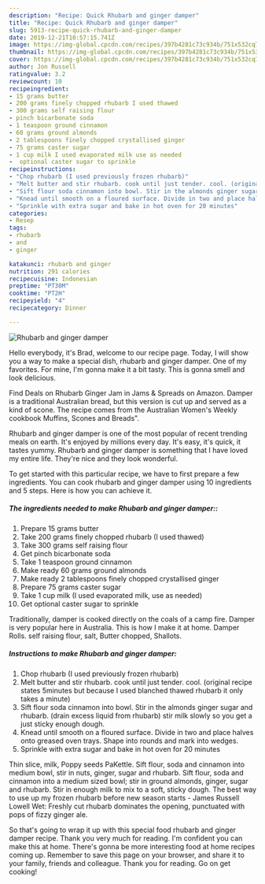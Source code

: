 ```yaml
---
description: "Recipe: Quick Rhubarb and ginger damper"
title: "Recipe: Quick Rhubarb and ginger damper"
slug: 5913-recipe-quick-rhubarb-and-ginger-damper
date: 2019-12-21T10:57:15.741Z
image: https://img-global.cpcdn.com/recipes/397b4281c73c934b/751x532cq70/rhubarb-and-ginger-damper-recipe-main-photo.jpg
thumbnail: https://img-global.cpcdn.com/recipes/397b4281c73c934b/751x532cq70/rhubarb-and-ginger-damper-recipe-main-photo.jpg
cover: https://img-global.cpcdn.com/recipes/397b4281c73c934b/751x532cq70/rhubarb-and-ginger-damper-recipe-main-photo.jpg
author: Jon Russell
ratingvalue: 3.2
reviewcount: 10
recipeingredient:
- 15 grams butter
- 200 grams finely chopped rhubarb I used thawed
- 300 grams self raising flour
- pinch bicarbonate soda
- 1 teaspoon ground cinnamon
- 60 grams ground almonds
- 2 tablespoons finely chopped crystallised ginger
- 75 grams caster sugar
- 1 cup milk I used evaporated milk use as needed
-  optional caster sugar to sprinkle
recipeinstructions:
- "Chop rhubarb (I used previously frozen rhubarb)"
- "Melt butter and stir rhubarb. cook until just tender. cool. (original recipe states 5minutes but because I used blanched thawed rhubarb it only takes a minute)"
- "Sift flour soda cinnamon into bowl. Stir in the almonds ginger sugar and rhubarb. (drain excess liquid from rhubarb) stir milk slowly so you get a just sticky enough dough."
- "Knead until smooth on a floured surface. Divide in two and place halves onto greased oven trays. Shape into rounds and mark into wedges."
- "Sprinkle with extra sugar and bake in hot oven for 20 minutes"
categories:
- Resep
tags:
- rhubarb
- and
- ginger

katakunci: rhubarb and ginger
nutrition: 291 calories
recipecuisine: Indonesian
preptime: "PT30M"
cooktime: "PT2H"
recipeyield: "4"
recipecategory: Dinner

---
```



![Rhubarb and ginger damper](https://img-global.cpcdn.com/recipes/397b4281c73c934b/751x532cq70/rhubarb-and-ginger-damper-recipe-main-photo.jpg)

Hello everybody, it's Brad, welcome to our recipe page. Today, I will show you a way to make a special dish, rhubarb and ginger damper. One of my favorites. For mine, I'm gonna make it a bit tasty. This is gonna smell and look delicious.

Find Deals on Rhubarb Ginger Jam in Jams &amp; Spreads on Amazon. Damper is a traditional Australian bread, but this version is cut up and served as a kind of scone. The recipe comes from the Australian Women&#39;s Weekly cookbook Muffins, Scones and Breads&#34;.

Rhubarb and ginger damper is one of the most popular of recent trending meals on earth. It's enjoyed by millions every day. It's easy, it's quick, it tastes yummy. Rhubarb and ginger damper is something that I have loved my entire life. They're nice and they look wonderful.


To get started with this particular recipe, we have to first prepare a few ingredients. You can cook rhubarb and ginger damper using 10 ingredients and 5 steps. Here is how you can achieve it.

##### The ingredients needed to make Rhubarb and ginger damper::

1. Prepare 15 grams butter
1. Take 200 grams finely chopped rhubarb (I used thawed)
1. Take 300 grams self raising flour
1. Get pinch bicarbonate soda
1. Take 1 teaspoon ground cinnamon
1. Make ready 60 grams ground almonds
1. Make ready 2 tablespoons finely chopped crystallised ginger
1. Prepare 75 grams caster sugar
1. Take 1 cup milk (I used evaporated milk, use as needed)
1. Get  optional caster sugar to sprinkle


Traditionally, damper is cooked directly on the coals of a camp fire. Damper is very popular here in Australia. This is how I make it at home. Damper Rolls. self raising flour, salt, Butter chopped, Shallots. 

##### Instructions to make Rhubarb and ginger damper:

1. Chop rhubarb (I used previously frozen rhubarb)
1. Melt butter and stir rhubarb. cook until just tender. cool. (original recipe states 5minutes but because I used blanched thawed rhubarb it only takes a minute)
1. Sift flour soda cinnamon into bowl. Stir in the almonds ginger sugar and rhubarb. (drain excess liquid from rhubarb) stir milk slowly so you get a just sticky enough dough.
1. Knead until smooth on a floured surface. Divide in two and place halves onto greased oven trays. Shape into rounds and mark into wedges.
1. Sprinkle with extra sugar and bake in hot oven for 20 minutes


Thin slice, milk, Poppy seeds PaKettle. Sift flour, soda and cinnamon into medium bowl, stir in nuts, ginger, sugar and rhubarb. Sift flour, soda and cinnamon into a medium sized bowl; stir in ground almonds, ginger, sugar and rhubarb. Stir in enough milk to mix to a soft, sticky dough. The best way to use up my frozen rhubarb before new season starts - James Russell Lowell Wet: Freshly cut rhubarb dominates the opening, punctuated with pops of fizzy ginger ale. 

So that's going to wrap it up with this special food rhubarb and ginger damper recipe. Thank you very much for reading. I'm confident you can make this at home. There's gonna be more interesting food at home recipes coming up. Remember to save this page on your browser, and share it to your family, friends and colleague. Thank you for reading. Go on get cooking!
